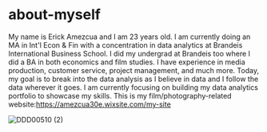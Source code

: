 # about-myself
My name is Erick Amezcua and I am 23 years old. I am currently doing an MA in Int'l Econ & Fin with a concentration in data analytics at Brandeis International Business School. I did my undergrad at Brandeis too where I did a BA in both economics and film studies. I have experience in media production, customer service, project management, and much more. Today, my goal is to break into the data analysis as I believe in data and I follow the data wherever it goes. I am currently focusing on building my data analytics portfolio to showcase my skills. This is my film/photography-related website:https://amezcua30e.wixsite.com/my-site

![DDD00510 (2)](https://github.com/amezcua30e/about-myself/assets/146784906/43a4a9cb-0fa3-429b-869d-eb25a37a2a97)
